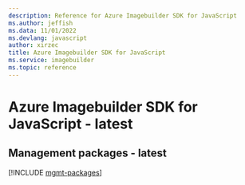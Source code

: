 ```yaml
---
description: Reference for Azure Imagebuilder SDK for JavaScript
ms.author: jeffish
ms.data: 11/01/2022
ms.devlang: javascript
author: xirzec
title: Azure Imagebuilder SDK for JavaScript
ms.service: imagebuilder
ms.topic: reference
---
```

# Azure Imagebuilder SDK for JavaScript - latest

## Management packages - latest
[!INCLUDE [mgmt-packages](imagebuilder-mgmt-index.md)]